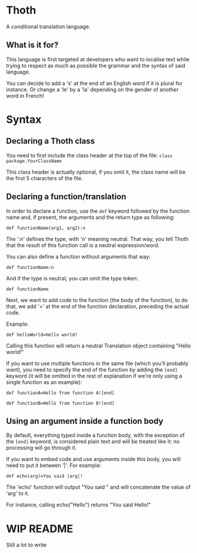 Thoth
==========

A conditional translation language.

## What is it for?

This language is first targeted at developers who want to localise text while
trying to respect as much as possible the grammar and the syntax of said language.


You can decide to add a 's' at the end of an English word if it is plural for instance.
Or change a 'le' by a 'la' depending on the gender of another word in French!

Syntax
=========

## Declaring a Thoth class
You need to first include the class header at the top of the file: ``class package.YourClassName``

This class header is actually optional, if you omit it, the class name will be the first 5 characters of the file.


## Declaring a function/translation
In order to declare a function, use the ``def`` keyword followed by the function name and, 
if present, the arguments and the return type as following:

```
def functionName(arg1, arg2):n
```

The ':n' defines the type, with 'n' meaning neutral. 
That way, you tell Thoth that the result of this function call is a neutral expression/word.

You can also define a function without arguments that way:

```
def functionName:n
```

And if the type is neutral, you can omit the type token:

```
def functionName
```

Next, we want to add code to the function (the body of the function), to do that, we add '=' at the end of the function declaration, 
preceding the actual code.

Example:

```
def helloWorld=Hello world!
```

Calling this function will return a neutral Translation object containing "Hello world!"
 

If you want to use multiple functions in the same file (which you'll probably want), 
you need to specify the end of the function by adding the ``[end]`` keyword (it will be omitted in the rest of 
explanation if we're only using a single function as an example):

```
def functionA=Hello from function A![end]

def functionB=Hello from function B![end]
```

## Using an argument inside a function body
By default, everything typed inside a function body, with the exception of the ``[end]`` keyword, 
is considered plain text and will be treated like it: no processing will go through it.

If you want to embed code and use arguments inside this body, you will need to put it between '|'. For example:

```
def echo(arg)=You said |arg|!
```

The 'echo' function will output "You said " and will concatenate the value of 'arg' to it.

For instance, calling echo("Hello") returns "You said Hello!"

WIP README
=========
Still a lot to write